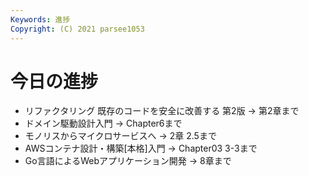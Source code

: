 ```yaml
---
Keywords: 進捗
Copyright: (C) 2021 parsee1053
---
```


# 今日の進捗
* リファクタリング 既存のコードを安全に改善する 第2版 → 第2章まで
* ドメイン駆動設計入門 → Chapter6まで
* モノリスからマイクロサービスへ → 2章 2.5まで
* AWSコンテナ設計・構築[本格]入門 → Chapter03 3-3まで
* Go言語によるWebアプリケーション開発 → 8章まで
